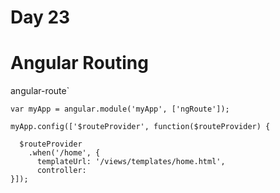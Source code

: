 # Day 23

# Angular Routing
angular-route`

```
var myApp = angular.module('myApp', ['ngRoute']);

myApp.config(['$routeProvider', function($routeProvider) {
  
  $routeProvider
    .when('/home', {
      templateUrl: '/views/templates/home.html',
      controller:
}]);

```
